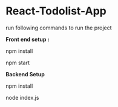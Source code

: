 # React-Todolist-App

run following commands to run the project

**Front end setup :**

npm install

npm start

**Backend Setup**

npm install 

node index.js
